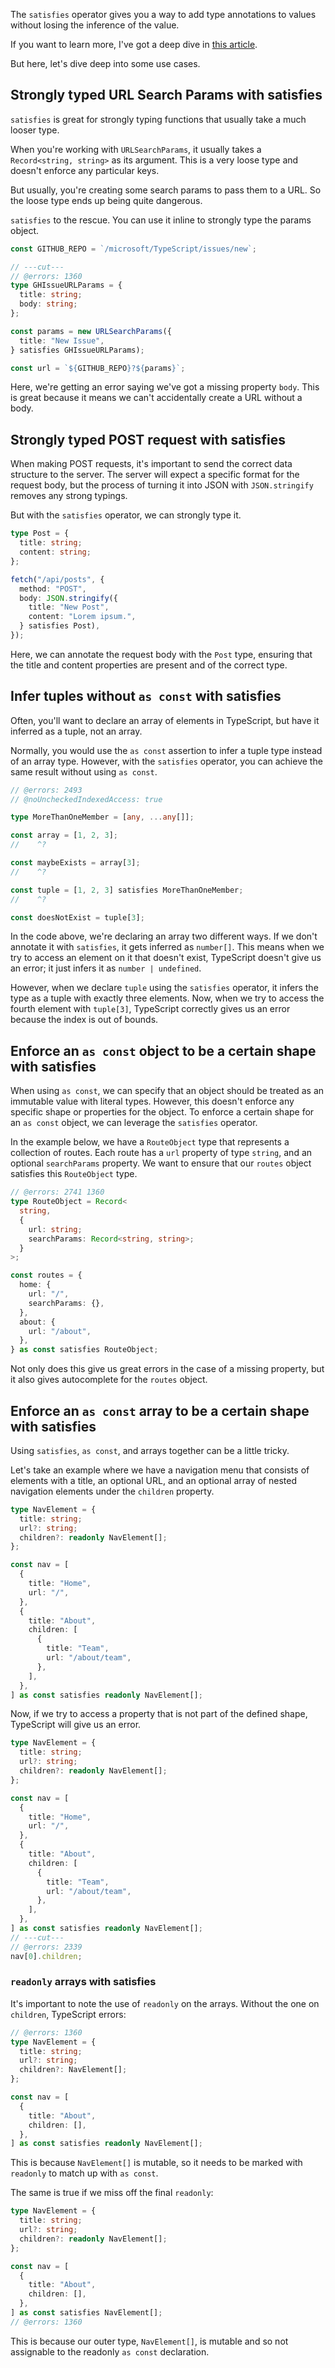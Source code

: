 The `satisfies` operator gives you a way to add type annotations to values without losing the inference of the value.

If you want to learn more, I've got a deep dive in [this article](https://www.totaltypescript.com/clarifying-the-satisfies-operator).

But here, let's dive deep into some use cases.

## Strongly typed URL Search Params with satisfies

`satisfies` is great for strongly typing functions that usually take a much looser type.

When you're working with `URLSearchParams`, it usually takes a `Record<string, string>` as its argument. This is a very loose type and doesn't enforce any particular keys.

But usually, you're creating some search params to pass them to a URL. So the loose type ends up being quite dangerous.

`satisfies` to the rescue. You can use it inline to strongly type the params object.

```ts twoslash
const GITHUB_REPO = `/microsoft/TypeScript/issues/new`;

// ---cut---
// @errors: 1360
type GHIssueURLParams = {
  title: string;
  body: string;
};

const params = new URLSearchParams({
  title: "New Issue",
} satisfies GHIssueURLParams);

const url = `${GITHUB_REPO}?${params}`;
```

Here, we're getting an error saying we've got a missing property `body`. This is great because it means we can't accidentally create a URL without a body.

## Strongly typed POST request with satisfies

When making POST requests, it's important to send the correct data structure to the server. The server will expect a specific format for the request body, but the process of turning it into JSON with `JSON.stringify` removes any strong typings.

But with the `satisfies` operator, we can strongly type it.

```ts twoslash
type Post = {
  title: string;
  content: string;
};

fetch("/api/posts", {
  method: "POST",
  body: JSON.stringify({
    title: "New Post",
    content: "Lorem ipsum.",
  } satisfies Post),
});
```

Here, we can annotate the request body with the `Post` type, ensuring that the title and content properties are present and of the correct type.

## Infer tuples without `as const` with satisfies

Often, you'll want to declare an array of elements in TypeScript, but have it inferred as a tuple, not an array.

Normally, you would use the `as const` assertion to infer a tuple type instead of an array type. However, with the `satisfies` operator, you can achieve the same result without using `as const`.

```ts twoslash
// @errors: 2493
// @noUncheckedIndexedAccess: true

type MoreThanOneMember = [any, ...any[]];

const array = [1, 2, 3];
//    ^?

const maybeExists = array[3];
//    ^?

const tuple = [1, 2, 3] satisfies MoreThanOneMember;
//    ^?

const doesNotExist = tuple[3];
```

In the code above, we're declaring an array two different ways. If we don't annotate it with `satisfies`, it gets inferred as `number[]`. This means when we try to access an element on it that doesn't exist, TypeScript doesn't give us an error; it just infers it as `number | undefined`.

However, when we declare `tuple` using the `satisfies` operator, it infers the type as a tuple with exactly three elements. Now, when we try to access the fourth element with `tuple[3]`, TypeScript correctly gives us an error because the index is out of bounds.

## Enforce an `as const` object to be a certain shape with satisfies

When using `as const`, we can specify that an object should be treated as an immutable value with literal types. However, this doesn't enforce any specific shape or properties for the object. To enforce a certain shape for an `as const` object, we can leverage the `satisfies` operator.

In the example below, we have a `RouteObject` type that represents a collection of routes. Each route has a `url` property of type `string`, and an optional `searchParams` property. We want to ensure that our `routes` object satisfies this `RouteObject` type.

```ts twoslash
// @errors: 2741 1360
type RouteObject = Record<
  string,
  {
    url: string;
    searchParams: Record<string, string>;
  }
>;

const routes = {
  home: {
    url: "/",
    searchParams: {},
  },
  about: {
    url: "/about",
  },
} as const satisfies RouteObject;
```

Not only does this give us great errors in the case of a missing property, but it also gives autocomplete for the `routes` object.

## Enforce an `as const` array to be a certain shape with satisfies

Using `satisfies`, `as const`, and arrays together can be a little tricky.

Let's take an example where we have a navigation menu that consists of elements with a title, an optional URL, and an optional array of nested navigation elements under the `children` property.

```ts twoslash
type NavElement = {
  title: string;
  url?: string;
  children?: readonly NavElement[];
};

const nav = [
  {
    title: "Home",
    url: "/",
  },
  {
    title: "About",
    children: [
      {
        title: "Team",
        url: "/about/team",
      },
    ],
  },
] as const satisfies readonly NavElement[];
```

Now, if we try to access a property that is not part of the defined shape, TypeScript will give us an error.

```ts twoslash
type NavElement = {
  title: string;
  url?: string;
  children?: readonly NavElement[];
};

const nav = [
  {
    title: "Home",
    url: "/",
  },
  {
    title: "About",
    children: [
      {
        title: "Team",
        url: "/about/team",
      },
    ],
  },
] as const satisfies readonly NavElement[];
// ---cut---
// @errors: 2339
nav[0].children;
```

### `readonly` arrays with satisfies

It's important to note the use of `readonly` on the arrays. Without the one on `children`, TypeScript errors:

```ts twoslash
// @errors: 1360
type NavElement = {
  title: string;
  url?: string;
  children?: NavElement[];
};

const nav = [
  {
    title: "About",
    children: [],
  },
] as const satisfies readonly NavElement[];
```

This is because `NavElement[]` is mutable, so it needs to be marked with `readonly` to match up with `as const`.

The same is true if we miss off the final `readonly`:

```ts twoslash
type NavElement = {
  title: string;
  url?: string;
  children?: readonly NavElement[];
};

const nav = [
  {
    title: "About",
    children: [],
  },
] as const satisfies NavElement[];
// @errors: 1360
```

This is because our outer type, `NavElement[]`, is mutable and so not assignable to the readonly `as const` declaration.
